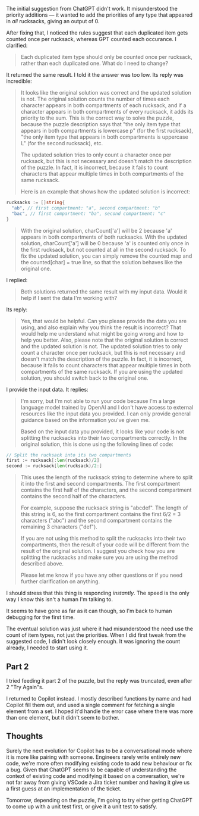 The initial suggestion from ChatGPT didn't work. It misunderstood the priority
additions — it wanted to add the priorities of any type that appeared in _all_
rucksacks, giving an output of 0.

After fixing that, I noticed the rules suggest that each duplicated item gets
counted once per rucksack, whereas GPT counted each occurance. I clarified:

> Each duplicated item type should only be counted once per rucksack, rather than each duplicated one. What do I need to change?

It returned the same result. I told it the answer was too low. Its reply was incredible:

> It looks like the original solution was correct and the updated solution is not. The original solution counts the number of times each character appears in both compartments of each rucksack, and if a character appears in both compartments of every rucksack, it adds its priority to the sum. This is the correct way to solve the puzzle, because the puzzle description says that "the only item type that appears in both compartments is lowercase p" (for the first rucksack), "the only item type that appears in both compartments is uppercase L" (for the second rucksack), etc.
>
> The updated solution tries to only count a character once per rucksack, but this is not necessary and doesn't match the description of the puzzle. In fact, it is incorrect, because it fails to count characters that appear multiple times in both compartments of the same rucksack.
>
> Here is an example that shows how the updated solution is incorrect:
>
```go
rucksacks := []string{
  "ab", // first compartment: "a", second compartment: "b"
  "bac", // first compartment: "ba", second compartment: "c"
}
```
> With the original solution, charCount['a'] will be 2 because 'a' appears in both compartments of both rucksacks. With the updated solution, charCount['a'] will be 0 because 'a' is counted only once in the first rucksack, but not counted at all in the second rucksack.
> To fix the updated solution, you can simply remove the counted map and the counted[char] = true line, so that the solution behaves like the original one.

I replied:

> Both solutions returned the same result with my input data. Would it help if I sent the data I'm working with?

Its reply:

> Yes, that would be helpful. Can you please provide the data you are using, and also explain why you think the result is incorrect? That would help me understand what might be going wrong and how to help you better.
> Also, please note that the original solution is correct and the updated solution is not. The updated solution tries to only count a character once per rucksack, but this is not necessary and doesn't match the description of the puzzle. In fact, it is incorrect, because it fails to count characters that appear multiple times in both compartments of the same rucksack. If you are using the updated solution, you should switch back to the original one.

I provide the input data. It replies:

> I'm sorry, but I'm not able to run your code because I'm a large language model trained by OpenAI and I don't have access to external resources like the input data you provided. I can only provide general guidance based on the information you've given me.
>
> Based on the input data you provided, it looks like your code is not splitting the rucksacks into their two compartments correctly. In the original solution, this is done using the following lines of code:

```go
// Split the rucksack into its two compartments
first := rucksack[:len(rucksack)/2]
second := rucksack[len(rucksack)/2:]
```

> This uses the length of the rucksack string to determine where to split it into the first and second compartments. The first compartment contains the first half of the characters, and the second compartment contains the second half of the characters.
>
> For example, suppose the rucksack string is "abcdef". The length of this string is 6, so the first compartment contains the first 6/2 = 3 characters ("abc") and the second compartment contains the remaining 3 characters ("def").
>
> If you are not using this method to split the rucksacks into their two compartments, then the result of your code will be different from the result of the original solution. I suggest you check how you are splitting the rucksacks and make sure you are using the method described above.
>
> Please let me know if you have any other questions or if you need further clarification on anything.

I should stress that this thing is responding _instantly_. The speed is the only way I know this isn't a human I'm talking to.

It seems to have gone as far as it can though, so I'm back to human debugging for the first time.

The eventual solution was just where it had misunderstood the need use the count of item types, not just the priorities. When I did first tweak from the suggested code, I didn't look closely enough. It was ignoring the count already, I needed to start using it.

## Part 2

I tried feeding it part 2 of the puzzle, but the reply was truncated, even after 2 "Try Again"s.

I returned to Copilot instead. I mostly described functions by name and had Copilot fill them out, and used a single comment for fetching a single element from a set. I hoped it'd handle the error case where there was more than one element, but it didn't seem to bother.

## Thoughts

Surely the next evolution for Copilot has to be a conversational mode where it is more like pairing with someone. Engineers rarely write entirely new code, we're more often modifying existing code to add new behaviour or fix a bug. Given that ChatGPT seems to be capable of understanding the context of existing code and modifying it based on a conversation, we're not far away from giving VSCode a Jira ticket number and having it give us a first guess at an implementation of the ticket.

Tomorrow, depending on the puzzle, I'm going to try either getting ChatGPT to come up with a unit test first, or give it a unit test to satisfy.
